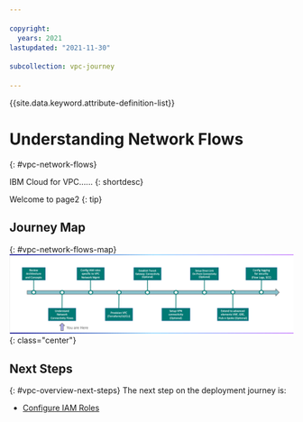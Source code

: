 ```yaml
---

copyright:
  years: 2021
lastupdated: "2021-11-30"

subcollection: vpc-journey

---
```


{{site.data.keyword.attribute-definition-list}}

# Understanding Network Flows
{: #vpc-network-flows}

IBM Cloud for VPC...... 
{: shortdesc}

Welcome to page2
{: tip}

## Journey Map
{: #vpc-network-flows-map}
![Architecture](images/network-flows/journey-map.png){: class="center"}


## Next Steps
{: #vpc-overview-next-steps}
The next step on the deployment journey is:
* [Configure IAM Roles](/docs/vpc-journey?topic=vpc-journey-vpc-iam-roles)
